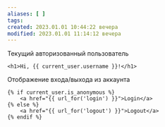 ```yaml
---
aliases: [ ]
tags:
created: 2023.01.01 10:44:22 вечера
modified: 2023.01.01 11:14:12 вечера
---
```


Текущий авторизованный пользователь

```django
<h1>Hi, {{ current_user.username }}!</h1>
```

Отображение входа/выхода из аккаунта

```django
{% if current_user.is_anonymous %}
	<a href="{{ url_for('login') }}">Login</a>
{% else %}
	<a href="{{ url_for('logout') }}">Logout</a>
{% endif %}
```
